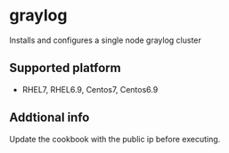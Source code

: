 # graylog

Installs and configures a single node graylog cluster 

## Supported platform
- RHEL7, RHEL6.9, Centos7, Centos6.9

## Addtional info
Update the cookbook with the public ip before executing.